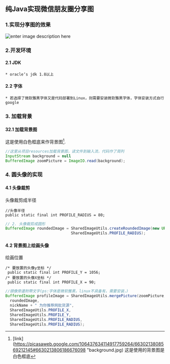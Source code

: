 纯Java实现微信朋友圈分享图
-------------------------------------
### 1.实现分享图的效果
![enter image description here](https://lh3.googleusercontent.com/u5Ee3nhBzzBMp58ONj51Z561R4kJ9SS-0BmnZvsxCZF0B0LEUWNYDfI-8amHcTONEXxrZzmhFS8 "朋友圈分享图")

### 2.开发环境
#### 2.1 JDK
	* oracle‘s jdk 1.8以上
#### 2.2 字体
	* 若选择了微软雅黑字体又是代码部署到Linux，则需要安装微软雅黑字体，字体安装方式自行google
### 3. 加载背景
#### 32.1  加载背景图
这是使用白色框底来作背景图[^1].
```java code
//这里从项目resources加载背景图，读文件到输入流，代码作了简列
InputStream background = null
BufferedImage zoomPicture = ImageIO.read(background);
```
### 4. 圆头像的实现
#### 4.1 头像裁剪
头像裁剪成半径
```
//头像半径
public static final int PROFILE_RADIUS = 80;
```
``` java code
// 2. 头像裁剪成圆形  
BufferedImage roundedImage = SharedImageUtils.createRoundedImage(new URL(userProfileUrl).openStream(),
							 SharedImageUtils.PROFILE_RADIUS);
```
#### 4.2 背景图上绘画头像
绘画位置
```
/* 要放置的头像y坐标 */
 public static final int PROFILE_Y = 1056;
/* 要放置的头像X坐标 */
 public static final int PROFILE_X = 90; 
```
```java code
//頭像旁邊附帶文字(ps:字体是微软雅黑，linux不具备有，需要安装，)  
BufferedImage profileImage = SharedImageUtils.mergePicture(zoomPicture,  
  roundedImage,  
  nickName + " 为你推荐网批货源",  
  SharedImageUtils.PROFILE_X,  
  SharedImageUtils.PROFILE_Y,  
  SharedImageUtils.PROFILE_RADIUS,  
  SharedImageUtils.PROFILE_RADIUS); 
```





[^1]: [link](https://picasaweb.google.com/106437634114917759264/6630213808569212145#6630213806186676098 "background.jpg)
这是使用的背景图是白色框底

<!--stackedit_data:
eyJoaXN0b3J5IjpbLTIwMTc5OTUwNTEsLTEzNDQ2OTIyOTYsLT
I0MDg2NDI4MCw5NzYxNTQwNzQsLTY1MDU1MDEyNCwtMTQ3Njg5
MjU5MiwtMjI3MTE2MzgyXX0=
-->